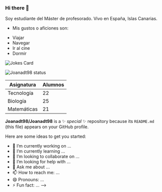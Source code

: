 ### Hi there 👋
Soy estudiante del Máster de profesorado. Vivo en España, Islas Canarias.
- Mis gustos o aficiones son: 
* Viajar
* Navegar
* Ir al cine
* Dormir
  
![Jokes Card](https://readme-jokes.vercel.app/api)


![Joanadt98 status](https://github.com/Joanadt98/Joanadt98)

Asignatura   |   Alumnos
---------    |  ---------
Tecnología   |     22
Biología     |     25
Matemáticas  |     21

**Joanadt98/Joanadt98** is a ✨ _special_ ✨ repository because its `README.md` (this file) appears on your GitHub profile.

Here are some ideas to get you started:

- 🔭 I’m currently working on ...
- 🌱 I’m currently learning ...
- 👯 I’m looking to collaborate on ...
- 🤔 I’m looking for help with ...
- 💬 Ask me about ...
- 📫 How to reach me: ...
- 😄 Pronouns: ...
- ⚡ Fun fact: ...
-->
